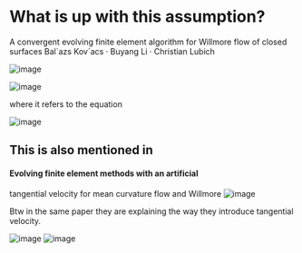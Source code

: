 # What is up with this assumption?

A convergent evolving finite element algorithm for
Willmore flow of closed surfaces
Bal´azs Kov´acs · Buyang Li ·
Christian Lubich

![image](https://user-images.githubusercontent.com/43385748/206543759-af3f1860-d938-489e-913b-fb7ffcf5538a.png)

![image](https://user-images.githubusercontent.com/43385748/206543138-0e0082de-3a66-416b-89fb-14775e5ff1a6.png)

where it refers to the equation

![image](https://user-images.githubusercontent.com/43385748/206543566-446298e9-ccf9-49a7-8ca6-0f66209135cd.png)


## This is also mentioned in 
#### Evolving finite element methods with an artificial
tangential velocity for mean curvature flow and Willmore
![image](https://user-images.githubusercontent.com/43385748/206544060-f0638744-5b92-43d9-b27b-2f564410af0f.png)


Btw in the same paper they are explaining the way they introduce tangential velocity.

![image](https://user-images.githubusercontent.com/43385748/206544430-f1df9972-c3ed-4017-8061-9f12f58a80ac.png)
![image](https://user-images.githubusercontent.com/43385748/206544509-7673ec3d-3907-40af-8710-afa435998f9e.png)


